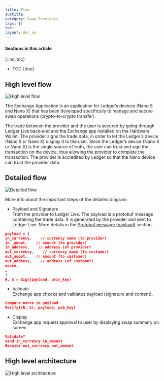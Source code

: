 ```yaml
---
title: Flow
subtitle:
category: Swap Providers
tags: []
toc:
layout: doc_sw
---
```


#### Sections in this article
{:.no_toc}
* TOC
{:toc}

## High level flow

![High level flow](../images/high-level-flow.png "High level flow")

The Exchange Application is an application for Ledger’s devices (Nano S and Nano X) that has been developed specifically to manage and secure swap operations (crypto-to-crypto transfer). 

The trade between the provider and the user is secured by going through Ledger Live back-end and the Exchange app installed on the Hardware Wallet. The provider signs the trade data, in order to let the Ledger’s device (Nano S or Nano X) display it to the user. Since the Ledger’s device (Nano S or Nano X)  is the single source of truth, the user can trust and sign the transaction on the device, thus allowing the provider to complete the transaction. The provider is accredited by Ledger so that the Nano device can trust the provider data.

## Detailed flow

![Detailed flow](../images/detailed-flow.png "Detailed flow")

More info about the important steps of the detailed diagram:

- Payload and Signature <br>
From the provider to Ledger Live. The payload is a protobuf message containing the trade data. It is generated by the provider and sent to Ledger Live. More details in the [Protobuf message (payload)](../how-to/#protobuf-message-payload) section. <br>
```json
payload = { 
in_currency,    // currency name (to provider)
in _amout,    // amount (to provider)
in_address,    // address (of provider)
out_currency,    // currency name (to customer)
out_amout,    // amount (to customer)
out_address,    // address (of customer) 
nonce,
…
}
R, S = Sign(payload, priv_key)
```

- Validate <br>
Exchange app checks and validates payload (signature and content). <br>
```json
Compare nonce in payload 
Verify((R, S), payload, pub_key)
```

- Display <br>
Exchange app request approval to user by displaying swap summary on screen. <br>
```json
Validate?
Send in_currency in_amount
Receive out_currency out_amount
```

## High level architecture 

![High level architecture](../images/high-level-architecture.png "High level architecture")

